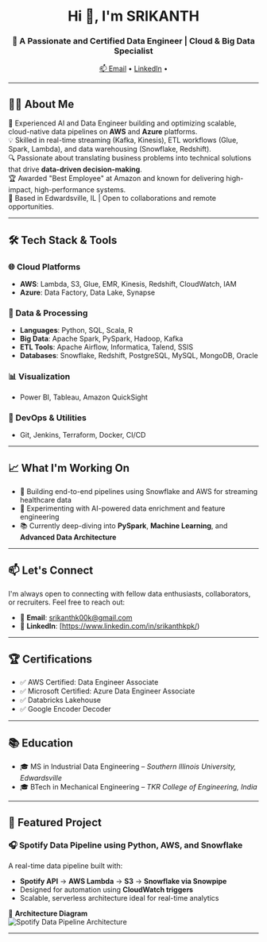 <h1 align="center">Hi 👋, I'm SRIKANTH </h1>
<h3 align="center">🚀 A Passionate and Certified Data Engineer | Cloud & Big Data Specialist</h3>

<p align="center">
  <a href="mailto:srikanthk00k@gmail.com">📫 Email</a> • 
  <a href="https://www.linkedin.com/in/srikanthkpk/" target="_blank">LinkedIn</a> • 
</p>

---

## 🧑‍💻 About Me

🎯 Experienced AI and Data Engineer building and optimizing scalable, cloud-native data pipelines on **AWS** and **Azure** platforms.  
💡 Skilled in real-time streaming (Kafka, Kinesis), ETL workflows (Glue, Spark, Lambda), and data warehousing (Snowflake, Redshift).  
🔍 Passionate about translating business problems into technical solutions that drive **data-driven decision-making**.  
🏆 Awarded "Best Employee" at Amazon and known for delivering high-impact, high-performance systems.  
📍 Based in Edwardsville, IL | Open to collaborations and remote opportunities.

---

## 🛠️ Tech Stack & Tools

### 🌐 Cloud Platforms
- **AWS**: Lambda, S3, Glue, EMR, Kinesis, Redshift, CloudWatch, IAM
- **Azure**: Data Factory, Data Lake, Synapse

### 🔧 Data & Processing
- **Languages**: Python, SQL, Scala, R  
- **Big Data**: Apache Spark, PySpark, Hadoop, Kafka  
- **ETL Tools**: Apache Airflow, Informatica, Talend, SSIS  
- **Databases**: Snowflake, Redshift, PostgreSQL, MySQL, MongoDB, Oracle  

### 📊 Visualization
- Power BI, Tableau, Amazon QuickSight

### 🧰 DevOps & Utilities
- Git, Jenkins, Terraform, Docker, CI/CD

---

## 📈 What I'm Working On

- 🔭 Building end-to-end pipelines using Snowflake and AWS for streaming healthcare data
- 🤖 Experimenting with AI-powered data enrichment and feature engineering
- 📚 Currently deep-diving into **PySpark**, **Machine Learning**, and **Advanced Data Architecture**

---

## 📫 Let's Connect

I'm always open to connecting with fellow data enthusiasts, collaborators, or recruiters. Feel free to reach out:

- 📧 **Email**: srikanthk00k@gmail.com
- 💼 **LinkedIn**: [https://www.linkedin.com/in/srikanthkpk/)
---

## 🏆 Certifications

- ✅ AWS Certified: Data Engineer Associate  
- ✅ Microsoft Certified: Azure Data Engineer Associate  
- ✅ Databricks Lakehouse  
- ✅ Google Encoder Decoder

---

## 📚 Education

- 🎓 MS in Industrial Data Engineering – *Southern Illinois University, Edwardsville*  
- 🎓 BTech in Mechanical Engineering – *TKR College of Engineering, India*

---

## 🧩 Featured Project

### 🎧 Spotify Data Pipeline using Python, AWS, and Snowflake

A real-time data pipeline built with:
- **Spotify API** → **AWS Lambda** → **S3** → **Snowflake via Snowpipe**
- Designed for automation using **CloudWatch triggers**
- Scalable, serverless architecture ideal for real-time analytics

📌 **Architecture Diagram**  
![Spotify Data Pipeline Architecture](https://chat.openai.com/share/8722bc3e-fc5b-4f4e-ae53-1b2cd8939d15)

---

